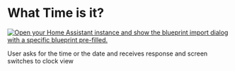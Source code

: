 # What Time is it?


[![Open your Home Assistant instance and show the blueprint import dialog with a specific blueprint pre-filled.](https://my.home-assistant.io/badges/blueprint_import.svg)](https://my.home-assistant.io/redirect/blueprint_import/?blueprint_url=https%3A%2F%2Fraw.githubusercontent.com%2Fdinki%2FView-Assist%2Fmain%2FView+Assist+custom+sentences%2FWhat+time+is+it%2Fblueprint-whattimeisit.yaml)


User asks for the time or the date and receives response and screen switches to clock view
